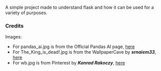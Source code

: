 A simple project made to understand flask and how it can be used for a variety of purposes.

### Credits
Images:
* For pandas_ai.jpg is from the Official Pandas AI page, [here](https://pandas-ai.com/)
* For The_King_is_dead!.jpg is from the WallpaperCave by *__srnaiem33__*, [here](https://wallpapercave.com/w/hQNu4pj)
* For wb.jpg is from Pinterest by *__Konrad Rakoczy__*, [here](https://www.pinterest.com/pin/783767141381768438/)
